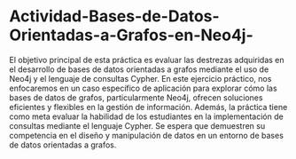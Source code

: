 # Actividad-Bases-de-Datos-Orientadas-a-Grafos-en-Neo4j-
El objetivo principal de esta práctica es evaluar las destrezas adquiridas en el desarrollo de 
bases de datos orientadas a grafos mediante el uso de Neo4j y el lenguaje de consultas 
Cypher. En este ejercicio práctico, nos enfocaremos en un caso específico de aplicación 
para explorar cómo las bases de datos de grafos, particularmente Neo4j, ofrecen soluciones 
eficientes y flexibles en la gestión de información. 
Además, la práctica tiene como meta evaluar la habilidad de los estudiantes en la 
implementación de consultas mediante el lenguaje Cypher. Se espera que demuestren su 
competencia en el diseño y manipulación de datos en un entorno de bases de datos 
orientadas a grafos. 
